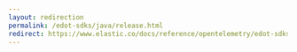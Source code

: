 ```yaml
---
layout: redirection
permalink: /edot-sdks/java/release.html
redirect: https://www.elastic.co/docs/reference/opentelemetry/edot-sdks/java/index.html
---
```

